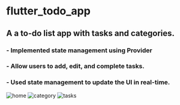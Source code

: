 # flutter_todo_app

## A a to-do list app with tasks and categories.
### - Implemented state management using Provider
### - Allow users to add, edit, and complete tasks.
### - Used state management to update the UI in real-time.

![home](https://github.com/feranmi2002/flutter_todo_app/assets/60087143/8ae27606-e74f-44b1-9499-a91969e15b8d)
![category](https://github.com/feranmi2002/flutter_todo_app/assets/60087143/fb520ec1-4c25-4b73-aece-c37b0af1c9ce)
![tasks](https://github.com/feranmi2002/flutter_todo_app/assets/60087143/817592b8-a2a1-4b08-be08-b208dcbf9bcb)


